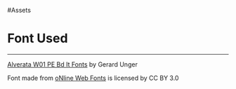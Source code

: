 #Assets
# Font Used
--------------------------------------------
<a href="https://www.onlinewebfonts.com/download/67b20ada408bf00aac36c884e801fc21">Alverata W01 PE Bd It Fonts</a> by Gerard Unger 
<div>Font made from <a href="http://www.onlinewebfonts.com">oNline Web Fonts</a> is licensed by CC BY 3.0</div>
